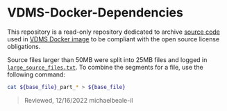 # VDMS-Docker-Dependencies
This repository is a read-only repository dedicated to archive [source code](/source_uris.txt) used in [VDMS Docker image](https://hub.docker.com/r/intellabs/vdms) to be compliant with the open source license obligations.


Source files larger than 50MB were split into 25MB files and logged in [`large_source_files.txt`](/large_source_files.txt).
To combine the segments for a file, use the following command:
```bash
cat ${base_file}_part_* > ${base_file}
```

> Reviewed, 12/16/2022 michaelbeale-il
